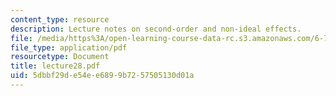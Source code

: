 ```yaml
---
content_type: resource
description: Lecture notes on second-order and non-ideal effects.
file: /media/https%3A/open-learning-course-data-rc.s3.amazonaws.com/6-720j-integrated-microelectronic-devices-spring-2007/5dbbf29de54ee6899b7257505130d01a_lecture28.pdf
file_type: application/pdf
resourcetype: Document
title: lecture28.pdf
uid: 5dbbf29d-e54e-e689-9b72-57505130d01a
---
```

